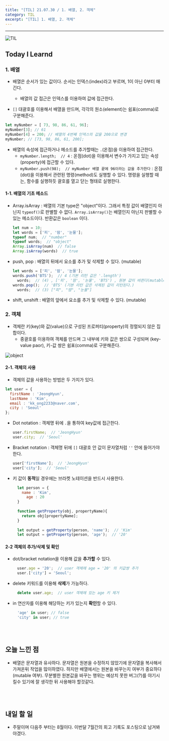 ```yaml
---
title: "[TIL] 21.07.30 / 1. 배열, 2. 객체"
category: TIL
excerpt: "[TIL] 1. 배열, 2. 객체"
---
```


---

![TIL](https://user-images.githubusercontent.com/83164003/127775612-7464075f-89e7-478e-82ee-dc1c2710a125.jpeg)
## Today I Learnd
### 1. 배열
- 배열은 순서가 있는 값이다. 순서는 인덱스(index)라고 부르며, 1이 아닌 0부터 매긴다. 
  - 배열의 값 접근은 인덱스를 이용하여 값에 접근한다.

- `[]` 대괄호를 이용해서 배열을 만드며, 각각의 원소(element)는 쉼표(comma)로 구분해준다.

```javascript
let myNumber = [ 73, 98, 86, 61, 96];
myNumber[3]; // 61
myNumber[4] = 200; // 배열의 4번째 인덱스의 값을 200으로 변경
myNumber; // [73, 98, 86, 61, 200];
 ```
 
 - 배열의 속성에 접근하거나 메소드를 추가할때는 `.`(온점)을 이용하여 접근한다.
   - `myNumber.length;  // 4`  : 온점(dot)을 이용해서 변수가 가지고 있는 속성(property)에 접근할 수 있다.
   - `myNumber.push(98);  // myNumber 배열 끝에 96이라는 값을 추가한다` : 온점(dot)을 이용해서 관련된 명령(method)도 실행할 수 있다. 명령을 실행할 때는, 함수를 실행하듯 괄호를 열고 닫는 형태로 실행한다.

#### 1-1. 배열의 기초 메소드
- Array.isArray : 배열의 기본 type은 "object"이다. 그래서 특정 값이 배열인지 아닌지 `typeof()`로 판별할 수 없다. `Array.isArray()`는 배열인지 아닌지 판별할 수 있는 메소드이다. 반환값은 `boolean` 이다.
  
  ```javascript
  let num = 10;
  let words = ['피', '땀', '눈물'];
  typeof num;  // "number"
  typeof words;  // "object"
  Array.isArray(num)  // false
  Array.isArray(words)  // true
	```
- push, pop :  배열의 뒤에서 요소를 추가 및 삭제할 수 있다. (mutable)

  ```javascript
  let words = ['피', '땀', '눈물'];
  words.push('BTS');  // 4 (기본 리턴 값은 '.length')
	words;  // (4) , ['피', '땀', '눈물', 'BTS') , 원본 값이 바뀐다(mutable).
  words.pop();  // 'BTS' (기본 리턴 값은 삭제된 값이 리턴된다.)
	words;  // (3) ["피", "땀", "눈물"] 
	```
- shift, unshift : 배열의 앞에서 요소를 추가 및 삭제할 수 있다. (mutable)

### 2. 객체
- 객체란 키(key)와 값(value)으로 구성된 프로퍼티(property)의 정렬되지 않은 집합이다.
  - 중괄호를 이용하여 객체를 만드며 그 내부에 키와 값은 쌍으로 구성되며 (key-value paor), 키-값 쌍은 쉼표(comma)로 구분해준다.
  
![object](https://user-images.githubusercontent.com/83164003/128206684-5e9c0467-0ff9-423e-a362-c1ed5b050ecd.png)

#### 2-1. 객체의 사용
- 객체의 값을 사용하는 방법은 두 가지가 있다.
```javascript
let user = {
  firstName : 'JeongHyun',
  lastName : 'Kim',
  email : 'kk_ong2233@naver.com',
  city : 'Seoul'
};
```

- Dot notation : 객체명 뒤에 `.`을 통하여 key값에 접근한다.

  ```javascript
  user.firstName;  // 'JeongHyun'
  user.city;  // 'Seoul'
	```

- Bracket notation : 객체명 뒤에 `[]` 대괄호 안 값이 문자열처럼 `''` 안에 들어가야한다.

  ```javascript
  user['firstName'];  // 'JeongHyun'
  user['city'];  // 'Seoul'
	```
- 키 값이 **동적**일 경우에는 브라켓 노테이션을 반드시 사용한다.

  ```javascript
	let person = {
	  name : 'Kim',
		age : 20
	}
	
	function getProperty(obj, propertyName){
	  return obj[propertyName];
	}
	
	let output = getProperty(person, 'name');  // 'Kim'
	let output = getProperty(person, 'age');  // '20'
	```

#### 2-2 객체의 추가/삭제 및 확인
- dot/bracket notation을 이용해 값을 **추가할** 수 있다.

  ```javascript
	user.age = '20';  // user 객체에 age = '20' 의 키값쌍 추가
	user.['city'] = 'Seoul';
	```

- delete 키워드를 이용해 **삭제**가 가능하다.

  ```javascript
	delete user.age;  // user 객체에 있는 age 키 제거
	```

- in 연산자를 이용해 해당하는 키가 있는지 **확인**할 수 있다.

  ```javascript
	'age' in user; // false
	'city' in user; // true
	```

<br>
<br>

## 오늘 느낀 점
- 배열은 문자열과 유사하다. 문자열은 원본을 수정하지 않았기에 문자열을 복사해서 가져온뒤 작업을 많이하였다. 하지만 배열에서는 원본을 바꾸는지 여부가 중요하다 (mutable 여부). 무분별한 원본값을 바꾸는 행위는 예상치 못한 버그(?)를 야기시킬수 있기에 잘 생각한 뒤 사용해야 할것같다.


<br>
<br>

## 내일 할 일
- 주말이며 다음주 부터는 8월이다. 이번달 7월간의 회고 기록도 포스팅으로 남겨봐야겠다.
